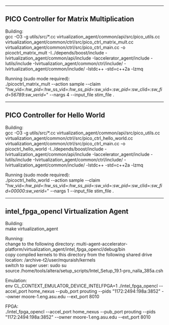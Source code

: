----------------------------------------------------------------------------------------------------------------------------------------------------------------
PICO Controller for Matrix Multiplication
----------------------------------------------------------------------------------------------------------------------------------------------------------------
Building:    
gcc -O3 -g utils/src/*.cc virtualization_agent/common/api/src/pico_utils.cc virtualization_agent/common/ctrl/src/pico_ctrl_matrix_mult.cc virtualization_agent/common/ctrl/src/pico_ctrl_main.cc -o picoctrl_matrix_mult -I../depends/boost/include -Ivirtualization_agent/common/api/include -Iaccelerator_agent/include -Iutils/include -Ivirtualization_agent/common/ctrl/include/ -Ivirtualization_agent/common/include/ -lstdc++ -std=c++2a -lzmq


Running (sudo mode required):  
./picoctrl_matrix_mult --action sample --claim "hw_vid=*:hw_pid=*:hw_ss_vid=*:hw_ss_pid=*:sw_vid=*:sw_pid=*:sw_clid=*:sw_fid=56789:sw_verid=*" --nargs 4 --input_file stim_file .

----------------------------------------------------------------------------------------------------------------------------------------------------------------
PICO Controller for Hello World
----------------------------------------------------------------------------------------------------------------------------------------------------------------

Building:  
gcc -O3 -g utils/src/*.cc virtualization_agent/common/api/src/pico_utils.cc virtualization_agent/common/ctrl/src/pico_ctrl_hello_world.cc virtualization_agent/common/ctrl/src/pico_ctrl_main.cc -o picoctrl_hello_world -I../depends/boost/include -Ivirtualization_agent/common/api/include -Iaccelerator_agent/include -Iutils/include -Ivirtualization_agent/common/ctrl/include/ -Ivirtualization_agent/common/include/ -lstdc++ -std=c++2a -lzmq


Running (sudo mode required):    
./picoctrl_hello_world --action sample --claim "hw_vid=*:hw_pid=*:hw_ss_vid=*:hw_ss_pid=*:sw_vid=*:sw_pid=*:sw_clid=*:sw_fid=00000:sw_verid=*" --nargs 1 --input_file stim_file .

--------------------------------------------------------------------------------------------------------------------------------------------------------------
intel_fpga_opencl Virtualization Agent
--------------------------------------------------------------------------------------------------------------------------------------------------------------  
Building:  
make virtualization_agent

Running:   
change to the following directory: multi-agent-accelerator-platform/virtualization_agent/intel_fpga_opencl/debug/bin  
copy compiled kernels to this directory from the following shared drive location: /archive-t2/user/mquraish/kernels  
switch to super user: sudo su  
source /home/tools/altera/setup_scripts/Intel_Setup_19.1-pro_nalla_385a.csh  


Emulation:  
env CL_CONTEXT_EMULATOR_DEVICE_INTELFPGA=1 ./intel_fpga_opencl --accel_port home_nexus --pub_port prouting --pids "1172:2494:198a:3852" --owner moore-1.eng.asu.edu --ext_port 8010

FPGA:  
./intel_fpga_opencl --accel_port home_nexus --pub_port prouting --pids "1172:2494:198a:3852" --owner moore-1.eng.asu.edu --ext_port 8010  